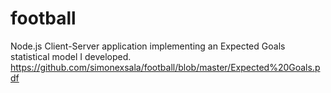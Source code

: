 # football
Node.js Client-Server application implementing an Expected Goals statistical model I developed.
https://github.com/simonexsala/football/blob/master/Expected%20Goals.pdf
